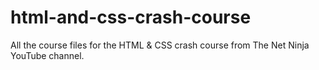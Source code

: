 # html-and-css-crash-course
All the course files for the HTML &amp; CSS crash course from The Net Ninja YouTube channel.
